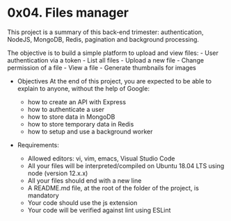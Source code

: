 # 0x04. Files manager

This project is a summary of this back-end trimester: authentication, NodeJS, MongoDB, Redis, pagination and background processing.

The objective is to build a simple platform to upload and view files:
	- User authentication via a token
	- List all files
	- Upload a new file
	- Change permission of a file
	- View a file
	- Generate thumbnails for images

* Objectives
At the end of this project, you are expected to be able to explain to anyone, without the help of Google:
	- how to create an API with Express
	- how to authenticate a user
	- how to store data in MongoDB
	- how to store temporary data in Redis
	- how to setup and use a background worker

* Requirements:

	- Allowed editors: vi, vim, emacs, Visual Studio Code
	- All your files will be interpreted/compiled on Ubuntu 18.04 LTS using node (version 12.x.x)
	- All your files should end with a new line
	- A README.md file, at the root of the folder of the project, is mandatory
	- Your code should use the js extension
	- Your code will be verified against lint using ESLint

